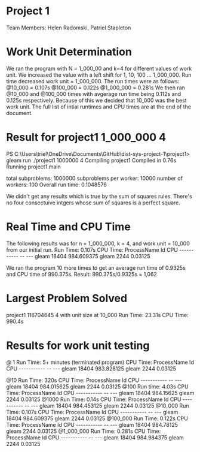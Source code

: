 # Project 1

Team Members: Helen Radomski, Patriel Stapleton

# Work Unit Determination
We ran the program with N = 1_000_00 and k=4 for different values of work unit.
We increased the value with a left shift for 1, 10, 100 ... 1_000_000.
Run time decreased work unit = 1_000_000. The run times were as follows:
  @10_000 = 0.107s
  @100_000 = 0.122s
  @1_000_000 = 0.281s
We then ran @10_000 and @100_000 times with avgerage run time being 0.112s and 0.125s respectively.
Because of this we decided that 10_000 was the best work unit.
The full list of intial runtimes and CPU times are at the end of the document.

# Result for project1 1_000_000 4
PS C:\Users\triel\OneDrive\Documents\GitHub\dist-sys-project-1\project1> gleam run ./project1 1000000 4
  Compiling project1
   Compiled in 0.76s
    Running project1.main

total subproblems: 1000000
subproblems per worker: 10000
number of workers: 100
Overall run time: 0.1048576 

We didn't get any results which is true by the sum of squares rules. 
There's no four consectuive intgers whose sum of squares is a perfect square. 

# Real Time and CPU Time

The following results was for n = 1_000_000, k = 4, and work unit = 10_000 from our initial run.
  Run Time: 0.107s
  CPU Time:
    ProcessName    Id        CPU
    -----------    --        ---
    gleam       18404 984.609375
    gleam        2244    0.03125

We ran the program 10 more times to get an average run time of 0.9325s and CPU time of 990.375s.
Result: 
990.375s/0.9325s = 1,062

# Largest Problem Solved
project1 116704645 4 with unit size at 10_000
Run Time: 23.31s
CPU Time: 990.4s

# Results for work unit testing
@ 1 
  Run Time: 5+ minutes (terminated program)
  CPU Time: 
    ProcessName    Id        CPU
    -----------    --        ---
    gleam       18404 983.828125
    gleam        2244    0.03125

@10
  Run Time: 320s
  CPU Time:
    ProcessName    Id        CPU
    -----------    --        ---
    gleam       18404 984.015625
    gleam        2244    0.03125
@100
  Run time: 4.03s
  CPU Time:
    ProcessName    Id       CPU
    -----------    --       ---
    gleam       18404 984.15625
    gleam        2244   0.03125
@1000
  Run Time: 0.14s
  CPU Time:
    ProcessName    Id        CPU
    -----------    --        ---
    gleam       18404 984.453125
    gleam        2244    0.03125 
@10_000
  Run Time: 0.107s
  CPU Time:
    ProcessName    Id        CPU
    -----------    --        ---
    gleam       18404 984.609375
    gleam        2244    0.03125
@100_000
  Run Time: 0.122s
  CPU Time:
    ProcessName    Id       CPU
    -----------    --       ---
    gleam       18404 984.78125
    gleam        2244   0.03125
@1_000_000
  Run Time:  0.281s
  CPU Time:
    ProcessName    Id        CPU
    -----------    --        ---
    gleam       18404 984.984375
    gleam        2244    0.03125


